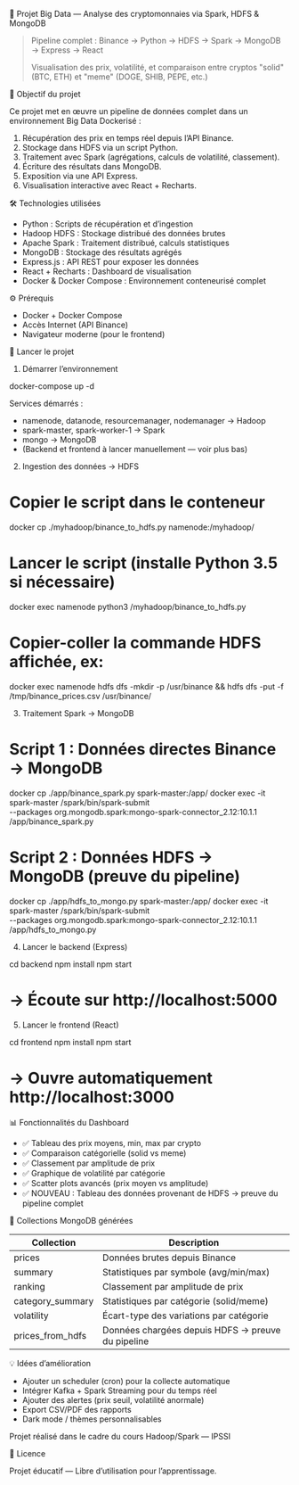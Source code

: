 🚀 Projet Big Data — Analyse des cryptomonnaies via Spark, HDFS & MongoDB

> Pipeline complet :
> Binance → Python → HDFS → Spark → MongoDB → Express → React
>
> Visualisation des prix, volatilité, et comparaison entre cryptos "solid" (BTC, ETH) et "meme" (DOGE, SHIB, PEPE, etc.)

🎯 Objectif du projet

Ce projet met en œuvre un pipeline de données complet dans un environnement Big Data Dockerisé :

1. Récupération des prix en temps réel depuis l’API Binance.
2. Stockage dans HDFS via un script Python.
3. Traitement avec Spark (agrégations, calculs de volatilité, classement).
4. Écriture des résultats dans MongoDB.
5. Exposition via une API Express.
6. Visualisation interactive avec React + Recharts.


🛠️ Technologies utilisées

- Python : Scripts de récupération et d’ingestion
- Hadoop HDFS : Stockage distribué des données brutes
- Apache Spark : Traitement distribué, calculs statistiques
- MongoDB : Stockage des résultats agrégés
- Express.js : API REST pour exposer les données
- React + Recharts : Dashboard de visualisation
- Docker & Docker Compose : Environnement conteneurisé complet


⚙️ Prérequis

- Docker + Docker Compose
- Accès Internet (API Binance)
- Navigateur moderne (pour le frontend)

🚀 Lancer le projet

1. Démarrer l’environnement

docker-compose up -d

Services démarrés :
- namenode, datanode, resourcemanager, nodemanager → Hadoop
- spark-master, spark-worker-1 → Spark
- mongo → MongoDB
- (Backend et frontend à lancer manuellement — voir plus bas)

2. Ingestion des données → HDFS

# Copier le script dans le conteneur
docker cp ./myhadoop/binance_to_hdfs.py namenode:/myhadoop/

# Lancer le script (installe Python 3.5 si nécessaire)
docker exec namenode python3 /myhadoop/binance_to_hdfs.py

# Copier-coller la commande HDFS affichée, ex:
docker exec namenode hdfs dfs -mkdir -p /usr/binance && hdfs dfs -put -f /tmp/binance_prices.csv /usr/binance/

3. Traitement Spark → MongoDB

# Script 1 : Données directes Binance → MongoDB
docker cp ./app/binance_spark.py spark-master:/app/
docker exec -it spark-master /spark/bin/spark-submit \
  --packages org.mongodb.spark:mongo-spark-connector_2.12:10.1.1 \
  /app/binance_spark.py

# Script 2 : Données HDFS → MongoDB (preuve du pipeline)
docker cp ./app/hdfs_to_mongo.py spark-master:/app/
docker exec -it spark-master /spark/bin/spark-submit \
  --packages org.mongodb.spark:mongo-spark-connector_2.12:10.1.1 \
  /app/hdfs_to_mongo.py

4. Lancer le backend (Express)

cd backend
npm install
npm start
# → Écoute sur http://localhost:5000

5. Lancer le frontend (React)

cd frontend
npm install
npm start
# → Ouvre automatiquement http://localhost:3000

📊 Fonctionnalités du Dashboard

- ✅ Tableau des prix moyens, min, max par crypto
- ✅ Comparaison catégorielle (solid vs meme)
- ✅ Classement par amplitude de prix
- ✅ Graphique de volatilité par catégorie
- ✅ Scatter plots avancés (prix moyen vs amplitude)
- ✅ NOUVEAU : Tableau des données provenant de HDFS → preuve du pipeline complet

🧪 Collections MongoDB générées

| Collection            | Description                                  |
|-----------------------|----------------------------------------------|
| prices                | Données brutes depuis Binance                |
| summary               | Statistiques par symbole (avg/min/max)       |
| ranking               | Classement par amplitude de prix             |
| category_summary      | Statistiques par catégorie (solid/meme)      |
| volatility            | Écart-type des variations par catégorie      |
| prices_from_hdfs      | Données chargées depuis HDFS → preuve du pipeline |

💡 Idées d’amélioration

- Ajouter un scheduler (cron) pour la collecte automatique
- Intégrer Kafka + Spark Streaming pour du temps réel
- Ajouter des alertes (prix seuil, volatilité anormale)
- Export CSV/PDF des rapports
- Dark mode / thèmes personnalisables


Projet réalisé dans le cadre du cours Hadoop/Spark — IPSSI

📄 Licence

Projet éducatif — Libre d’utilisation pour l’apprentissage.